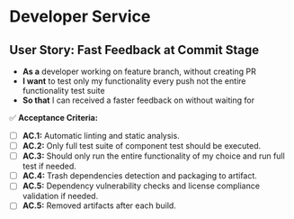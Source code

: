 # Developer Service

## **User Story: Fast Feedback at Commit Stage**

* **As a** developer working on feature branch, without creating PR
* **I want** to test only my functionality every push not the entire functionality test suite
* **So that** I can received a faster feedback on without waiting for 

✅ **Acceptance Criteria:**

- [ ] **AC.1:** Automatic linting and static analysis.
- [ ] **AC.2:** Only full test suite of component test should be executed.
- [ ] **AC.3:** Should only run the entire functionality of my choice and run full test if needed.
- [ ] **AC.4:** Trash dependencies detection and packaging to artifact.
- [ ] **AC.5:** Dependency vulnerability checks and license compliance validation if needed.
- [ ] **AC.5:** Removed artifacts after each build.